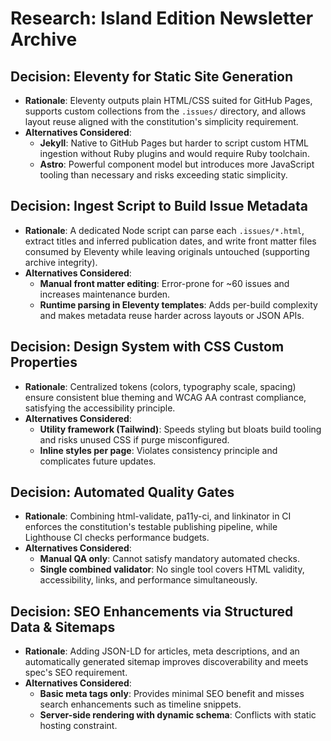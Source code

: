 # Research: Island Edition Newsletter Archive

## Decision: Eleventy for Static Site Generation
- **Rationale**: Eleventy outputs plain HTML/CSS suited for GitHub Pages, supports custom collections from the `.issues/` directory, and allows layout reuse aligned with the constitution's simplicity requirement.
- **Alternatives Considered**:
  - **Jekyll**: Native to GitHub Pages but harder to script custom HTML ingestion without Ruby plugins and would require Ruby toolchain.
  - **Astro**: Powerful component model but introduces more JavaScript tooling than necessary and risks exceeding static simplicity.

## Decision: Ingest Script to Build Issue Metadata
- **Rationale**: A dedicated Node script can parse each `.issues/*.html`, extract titles and inferred publication dates, and write front matter files consumed by Eleventy while leaving originals untouched (supporting archive integrity).
- **Alternatives Considered**:
  - **Manual front matter editing**: Error-prone for ~60 issues and increases maintenance burden.
  - **Runtime parsing in Eleventy templates**: Adds per-build complexity and makes metadata reuse harder across layouts or JSON APIs.

## Decision: Design System with CSS Custom Properties
- **Rationale**: Centralized tokens (colors, typography scale, spacing) ensure consistent blue theming and WCAG AA contrast compliance, satisfying the accessibility principle.
- **Alternatives Considered**:
  - **Utility framework (Tailwind)**: Speeds styling but bloats build tooling and risks unused CSS if purge misconfigured.
  - **Inline styles per page**: Violates consistency principle and complicates future updates.

## Decision: Automated Quality Gates
- **Rationale**: Combining html-validate, pa11y-ci, and linkinator in CI enforces the constitution's testable publishing pipeline, while Lighthouse CI checks performance budgets.
- **Alternatives Considered**:
  - **Manual QA only**: Cannot satisfy mandatory automated checks.
  - **Single combined validator**: No single tool covers HTML validity, accessibility, links, and performance simultaneously.

## Decision: SEO Enhancements via Structured Data & Sitemaps
- **Rationale**: Adding JSON-LD for articles, meta descriptions, and an automatically generated sitemap improves discoverability and meets spec's SEO requirement.
- **Alternatives Considered**:
  - **Basic meta tags only**: Provides minimal SEO benefit and misses search enhancements such as timeline snippets.
  - **Server-side rendering with dynamic schema**: Conflicts with static hosting constraint.
